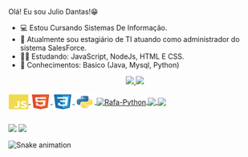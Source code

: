 Olá! Eu sou Julio Dantas!😁

- 💻 Estou Cursando Sistemas De Informação.
- 🏢 Atualmente sou estagiário de TI atuando como administrador do sistema SalesForce.
- 🧑‍💻  Estudando: JavaScript, NodeJs, HTML E CSS.
- 👾 Conhecimentos: Basico (Java, Mysql, Python)

<div align="center" display="block">
  <a href="https://github.com/JulioDantas10">
  <img height="170em" src="https://github-readme-stats.vercel.app/api?username=JulioDantas10&show_icons=true&theme=dracula&include_all_commits=true&count_private=true"/>
  <img height="170em" src="https://github-readme-stats.vercel.app/api/top-langs/?username=JulioDantas10&layout=compact&langs_count=7&theme=dracula"/>
    
</div>
<div style="display: inline_block"><br>
  <img align="center" alt="Rafa-Js" height="30" width="40" src="https://raw.githubusercontent.com/devicons/devicon/master/icons/javascript/javascript-plain.svg">
  <img align="center" alt="Rafa-HTML" height="30" width="40" src="https://raw.githubusercontent.com/devicons/devicon/master/icons/html5/html5-original.svg">
  <img align="center" alt="Rafa-CSS" height="30" width="40" src="https://raw.githubusercontent.com/devicons/devicon/master/icons/css3/css3-original.svg">
  <img align="center" alt="Rafa-Python" height="30" width="40" src="https://raw.githubusercontent.com/devicons/devicon/master/icons/python/python-original.svg">
  <img align="center" alt="Rafa-Python" height="30" width="40" src="https://cdn.jsdelivr.net/gh/devicons/devicon/icons/nodejs/nodejs-original.svg">
  <img align="center" alt"Mysql" height="30" widht="40" src="https://cdn.jsdelivr.net/gh/devicons/devicon/icons/mysql/mysql-original.svg">
  <img align="center" alt"Java" height="30" widht="40" src="https://cdn.jsdelivr.net/gh/devicons/devicon/icons/java/java-original.svg">
</div>
  
  ##
 
<div> 


 <a href = "mailto:Julio_dantas.10@gmail.com"><img src="https://img.shields.io/badge/Microsoft_Outlook-0078D4?style=for-the-badge&logo=microsoft-outlook&logoColor=white" target="_blank"></a>
  <a href="https://www.linkedin.com/in/julio-dantas-araujo-6424b6206" target="_blank"><img src="https://img.shields.io/badge/-LinkedIn-%230077B5?style=for-the-badge&logo=linkedin&logoColor=white" target="_blank"></a> 
 
 ![Snake animation](https://github.com/JulioDantas10/JulioDantas10/blob/output/github-contribution-grid-snake.svg)
 
</div>


